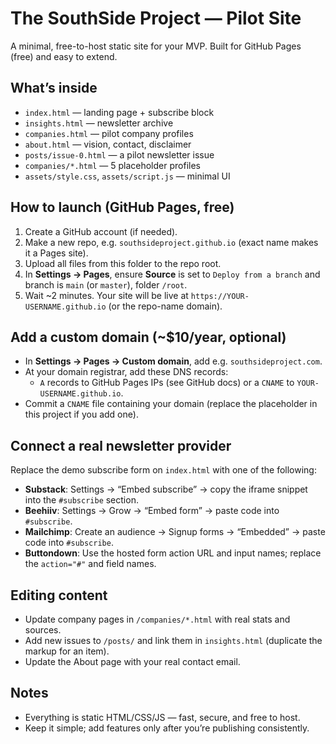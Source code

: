 
# The SouthSide Project — Pilot Site

A minimal, free-to-host static site for your MVP. Built for GitHub Pages (free) and easy to extend.

## What’s inside
- `index.html` — landing page + subscribe block
- `insights.html` — newsletter archive
- `companies.html` — pilot company profiles
- `about.html` — vision, contact, disclaimer
- `posts/issue-0.html` — a pilot newsletter issue
- `companies/*.html` — 5 placeholder profiles
- `assets/style.css`, `assets/script.js` — minimal UI

## How to launch (GitHub Pages, free)
1. Create a GitHub account (if needed).
2. Make a new repo, e.g. `southsideproject.github.io` (exact name makes it a Pages site).
3. Upload all files from this folder to the repo root.
4. In **Settings → Pages**, ensure **Source** is set to `Deploy from a branch` and branch is `main` (or `master`), folder `/root`.
5. Wait ~2 minutes. Your site will be live at `https://YOUR-USERNAME.github.io` (or the repo-name domain).

## Add a custom domain (~$10/year, optional)
- In **Settings → Pages → Custom domain**, add e.g. `southsideproject.com`.
- At your domain registrar, add these DNS records:
  - `A` records to GitHub Pages IPs (see GitHub docs) or a `CNAME` to `YOUR-USERNAME.github.io`.
- Commit a `CNAME` file containing your domain (replace the placeholder in this project if you add one).

## Connect a real newsletter provider
Replace the demo subscribe form on `index.html` with one of the following:
- **Substack**: Settings → “Embed subscribe” → copy the iframe snippet into the `#subscribe` section.
- **Beehiiv**: Settings → Grow → “Embed form” → paste code into `#subscribe`.
- **Mailchimp**: Create an audience → Signup forms → “Embedded” → paste code into `#subscribe`.
- **Buttondown**: Use the hosted form action URL and input names; replace the `action="#"` and field names.

## Editing content
- Update company pages in `/companies/*.html` with real stats and sources.
- Add new issues to `/posts/` and link them in `insights.html` (duplicate the markup for an item).
- Update the About page with your real contact email.

## Notes
- Everything is static HTML/CSS/JS — fast, secure, and free to host.
- Keep it simple; add features only after you’re publishing consistently.
